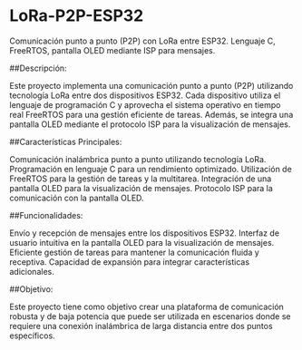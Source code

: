# LoRa-P2P-ESP32
Comunicación punto a punto (P2P) con LoRa entre ESP32. Lenguaje C, FreeRTOS, pantalla OLED mediante ISP para mensajes.

##Descripción:

Este proyecto implementa una comunicación punto a punto (P2P) utilizando tecnología LoRa entre dos dispositivos ESP32. Cada dispositivo utiliza el lenguaje de programación C y aprovecha el sistema operativo en tiempo real FreeRTOS para una gestión eficiente de tareas. Además, se integra una pantalla OLED mediante el protocolo ISP para la visualización de mensajes.

##Características Principales:

Comunicación inalámbrica punto a punto utilizando tecnología LoRa.
Programación en lenguaje C para un rendimiento optimizado.
Utilización de FreeRTOS para la gestión de tareas y la multitarea.
Integración de una pantalla OLED para la visualización de mensajes.
Protocolo ISP para la comunicación con la pantalla OLED.

##Funcionalidades:

Envío y recepción de mensajes entre los dispositivos ESP32.
Interfaz de usuario intuitiva en la pantalla OLED para la visualización de mensajes.
Eficiente gestión de tareas para mantener la comunicación fluida y receptiva.
Capacidad de expansión para integrar características adicionales.

##Objetivo:

Este proyecto tiene como objetivo crear una plataforma de comunicación robusta y de baja potencia que puede ser utilizada en escenarios donde se requiere una conexión inalámbrica de larga distancia entre dos puntos específicos.
